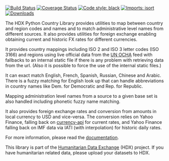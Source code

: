 [![Build Status](https://github.com/OCHA-DAP/hdx-python-country/actions/workflows/run-python-tests.yaml/badge.svg)](https://github.com/OCHA-DAP/hdx-python-country/actions/workflows/run-python-tests.yaml)
[![Coverage Status](https://coveralls.io/repos/github/OCHA-DAP/hdx-python-country/badge.svg?branch=main&ts=1)](https://coveralls.io/github/OCHA-DAP/hdx-python-country?branch=main)
[![Code style: black](https://img.shields.io/badge/code%20style-black-000000.svg)](https://github.com/psf/black)
[![Imports: isort](https://img.shields.io/badge/%20imports-isort-%231674b1?style=flat&labelColor=ef8336)](https://pycqa.github.io/isort/)
[![Downloads](https://img.shields.io/pypi/dm/hdx-python-country.svg)](https://pypistats.org/packages/hdx-python-country)

The HDX Python Country Library provides utilities to map between country and region
codes and names and to match administrative level names from different sources.
It also provides utilities for foreign exchange enabling obtaining current and historic
FX rates for different currencies.

It provides country mappings including ISO 2 and ISO 3 letter codes (ISO 3166) and regions
using live official data from the [UN OCHA](https://vocabulary.unocha.org/) feed with
fallbacks to an internal static file if there is any problem with retrieving data from
the url. (Also it is possible to force the use of the internal static files.)

It can exact match English, French, Spanish, Russian, Chinese and Arabic. There is a
fuzzy matching for English look up that can handle abbreviations in country names like
Dem. for Democratic and Rep. for Republic.

Mapping administration level names from a source to a given base set is also handled
including phonetic fuzzy name matching.

It also provides foreign exchange rates and conversion from amounts in local 
currency to USD and vice-versa. The conversion relies on Yahoo Finance, falling 
back on [currency-api](https://github.com/fawazahmed0/currency-api) for current rates, and Yahoo Finance falling back 
on IMF data via IATI (with interpolation) for historic daily rates.

For more information, please read the [documentation](https://hdx-python-country.readthedocs.io/en/latest/).

This library is part of the [Humanitarian Data Exchange](https://data.humdata.org/)
(HDX) project. If you have humanitarian related data, please upload your datasets to
HDX.
